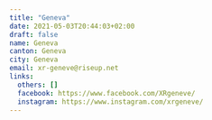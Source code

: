 ```yaml
---
title: "Geneva"
date: 2021-05-03T20:44:03+02:00
draft: false
name: Geneva
canton: Geneva
city: Geneva
email: xr-geneve@riseup.net
links:
  others: []
  facebook: https://www.facebook.com/XRgeneve/
  instagram: https://www.instagram.com/xrgeneve/
---
```


